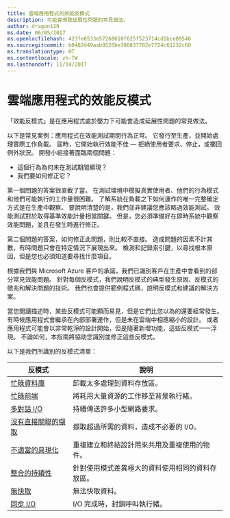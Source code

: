 ```yaml
---
title: 雲端應用程式的效能反模式
description: 可能會導致延展性問題的常見做法。
author: dragon119
ms.date: 06/05/2017
ms.openlocfilehash: 423fe6533e57268610f625f523714cd1bce89546
ms.sourcegitcommit: b0482d49aab0526be386837702e7724c61232c60
ms.translationtype: HT
ms.contentlocale: zh-TW
ms.lasthandoff: 11/14/2017
---
```

# <a name="performance-antipatterns-for-cloud-applications"></a>雲端應用程式的效能反模式

「效能反模式」是在應用程式處於壓力下可能會造成延展性問題的常見做法。 

以下是常見案例：應用程式在效能測試期間行為正常。 它發行至生產，並開始處理實際工作負載。 屆時，它開始執行效能不佳 &mdash; 拒絕使用者要求、停止，或擲回例外狀況。 開發小組接著面臨兩個問題：

- 這個行為為何未在測試期間顯現？
- 我們要如何修正它？

第一個問題的答案很直截了當。 在測試環境中模擬真實使用者、他們的行為模式和他們可能執行的工作量很困難。 了解系統在負載之下如何運作的唯一完整確定方式是在生產中觀察。 要說明清楚的是，我們並非建議您應該略過效能測試。 效能測試對於取得基準效能計量相當關鍵。 但是，您必須準備好在即時系統中觀察效能問題，並且在發生時進行修正。

第二個問題的答案，如何修正此問題，則比較不直接。 造成問題的因素不計其數，有時問題只會在特定情況下展現出來。 檢測和記錄索引鍵，以尋找根本原因，但是您也必須知道要尋找什麼項目。 

根據我們與 Microsoft Azure 客戶的承諾，我們已識別客戶在生產中會看到的部分常見效能問題。 針對每個反模式，我們說明反模式的典型發生原因、反模式的徵兆和解決問題的技術。 我們也會提供範例程式碼，說明反模式和建議的解決方案。 

當您閱讀描述時，某些反模式可能顯而易見，但是它們比您以為的還要經常發生。 有時候應用程式會繼承在內部部署運作，但是未在雲端中相應縮小的設計。 或者應用程式可能會以非常乾淨的設計開始，但是隨著新增功能，這些反模式一一浮現。 不論如何，本指南將協助您識別並修正這些反模式。

以下是我們所識別的反模式清單： 

| 反模式 | 說明 |
|-------------|-------------|
| [忙碌資料庫][BusyDatabase] | 卸載太多處理到資料存放區。 |
| [忙碌前端][BusyFrontEnd] | 將耗用大量資源的工作移至背景執行緒。 |
| [多對話 I/O][ChattyIO] | 持續傳送許多小型網路要求。 |
| [沒有直接關聯的擷取][ExtraneousFetching] | 擷取超過所需的資料，造成不必要的 I/O。 |
| [不適當的具現化][ImproperInstantiation] | 重複建立和終結設計用來共用及重複使用的物件。 |
| [整合的持續性][MonolithicPersistence] | 針對使用模式差異極大的資料使用相同的資料存放區。 |
| [無快取][NoCaching] | 無法快取資料。 |
| [同步 I/O][SynchronousIO] | I/O 完成時，封鎖呼叫執行緒。 | 

[BusyDatabase]: ./busy-database/index.md
[BusyFrontEnd]: ./busy-front-end/index.md
[ChattyIO]: ./chatty-io/index.md
[ExtraneousFetching]: ./extraneous-fetching/index.md
[ImproperInstantiation]: ./improper-instantiation/index.md
[MonolithicPersistence]: ./monolithic-persistence/index.md
[NoCaching]: ./no-caching/index.md
[SynchronousIO]: ./synchronous-io/index.md